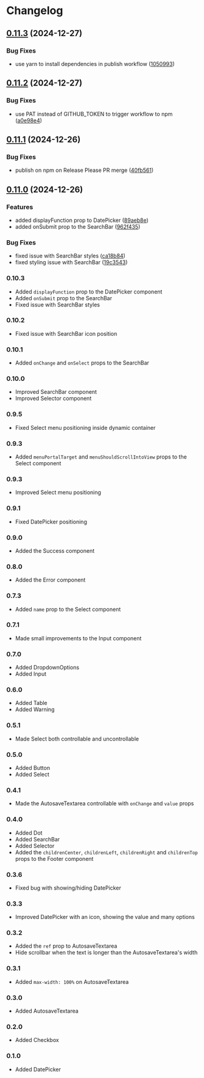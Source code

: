 # Changelog

## [0.11.3](https://github.com/samdouble/fikasio-react-ui-components/compare/v0.11.2...v0.11.3) (2024-12-27)


### Bug Fixes

* use yarn to install dependencies in publish workflow ([1050993](https://github.com/samdouble/fikasio-react-ui-components/commit/1050993b3aa448726e254f827928718a34d9e068))

## [0.11.2](https://github.com/samdouble/fikasio-react-ui-components/compare/v0.11.1...v0.11.2) (2024-12-27)


### Bug Fixes

* use PAT instead of GITHUB_TOKEN to trigger workflow to npm ([a0e98e4](https://github.com/samdouble/fikasio-react-ui-components/commit/a0e98e445046dbaab432caf175dd98076d0f157e))

## [0.11.1](https://github.com/samdouble/fikasio-react-ui-components/compare/v0.11.0...v0.11.1) (2024-12-26)


### Bug Fixes

* publish on npm on Release Please PR merge ([40fb561](https://github.com/samdouble/fikasio-react-ui-components/commit/40fb561a81886699105c511e59136e24281e0e97))

## [0.11.0](https://github.com/samdouble/fikasio-react-ui-components/compare/0.10.2...v0.11.0) (2024-12-26)


### Features

* added displayFunction prop to DatePicker ([89aeb8e](https://github.com/samdouble/fikasio-react-ui-components/commit/89aeb8ebcfad72f643e9a7433e77dbe665a81554))
* added onSubmit prop to the SearchBar ([962f435](https://github.com/samdouble/fikasio-react-ui-components/commit/962f435e09654524bb1f0822f49cb997e1f0d9e1))


### Bug Fixes

* fixed issue with SearchBar styles ([ca18b84](https://github.com/samdouble/fikasio-react-ui-components/commit/ca18b84aad8183fe1c26eab1e6ff105253e71838))
* fixed styling issue with SearchBar ([19c3543](https://github.com/samdouble/fikasio-react-ui-components/commit/19c3543261a677bd46f8b468fb8939c52ffb6a2a))

### 0.10.3
- Added `displayFunction` prop to the DatePicker component
- Added `onSubmit` prop to the SearchBar
- Fixed issue with SearchBar styles

### 0.10.2
- Fixed issue with SearchBar icon position

### 0.10.1
- Added `onChange` and `onSelect` props to the SearchBar

### 0.10.0
- Improved SearchBar component
- Improved Selector component

### 0.9.5
- Fixed Select menu positioning inside dynamic container

### 0.9.3
- Added `menuPortalTarget` and `menuShouldScrollIntoView` props to the Select component

### 0.9.3
- Improved Select menu positioning

### 0.9.1
- Fixed DatePicker positioning

### 0.9.0
- Added the Success component

### 0.8.0
- Added the Error component

### 0.7.3
- Added `name` prop to the Select component

### 0.7.1
- Made small improvements to the Input component

### 0.7.0
- Added DropdownOptions
- Added Input

### 0.6.0
- Added Table
- Added Warning

### 0.5.1
- Made Select both controllable and uncontrollable

### 0.5.0
- Added Button
- Added Select

### 0.4.1
- Made the AutosaveTextarea controllable with `onChange` and `value` props

### 0.4.0
- Added Dot
- Added SearchBar
- Added Selector
- Added the `childrenCenter`, `childrenLeft`, `childrenRight` and `childrenTop` props to the Footer component

### 0.3.6
- Fixed bug with showing/hiding DatePicker

### 0.3.3
- Improved DatePicker with an icon, showing the value and many options

### 0.3.2
- Added the `ref` prop to AutosaveTextarea
- Hide scrollbar when the text is longer than the AutosaveTextarea's width

### 0.3.1
- Added `max-width: 100%` on AutosaveTextarea

### 0.3.0
- Added AutosaveTextarea

### 0.2.0
- Added Checkbox

### 0.1.0
- Added DatePicker
